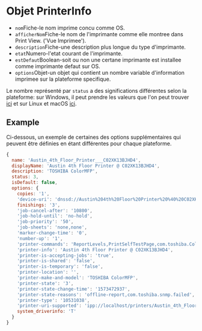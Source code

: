 # Objet PrinterInfo

* `nom`Fiche-le nom imprime concu comme OS.
* `afficherNom`Fiche-le nom de l'imprimante comme elle montree dans Print View. ('Vue Imprimee').
* `description`Fiche-une description plus longue du type d'imprimante.
* `etat`Numero-l'etat courant de l'imprimante.
* `estDefaut`Boolean-soit ou non une certane imprimante est installee comme imprimante defaut sur OS.
* `options`Objet-un objet qui contient un nombre variable d'information imprimee sur la plateforme specifique.

Le nombre représenté par `status` a des significations différentes selon la plateforme: sur Windows, il peut prendre les valeurs que l'on peut trouver [ici](https://docs.microsoft.com/en-us/windows/win32/printdocs/printer-info-2) et sur Linux et macOS [ici](https://www.cups.org/doc/cupspm.html).

## Example

Ci-dessous, un exemple de certaines des options supplémentaires qui peuvent être définies en étant différentes pour chaque plateforme.

```javascript
{
  name: 'Austin_4th_Floor_Printer___C02XK13BJHD4',
  displayName: 'Austin 4th Floor Printer @ C02XK13BJHD4',
  description: 'TOSHIBA ColorMFP',
  status: 3,
  isDefault: false,
  options: {
    copies: '1',
    'device-uri': 'dnssd://Austin%204th%20Floor%20Printer%20%40%20C02XK13BJHD4._ipps._tcp.local./?uuid=71687f1e-1147-3274-6674-22de61b110bd',
    finishings: '3',
    'job-cancel-after': '10800',
    'job-hold-until': 'no-hold',
    'job-priority': '50',
    'job-sheets': 'none,none',
    'marker-change-time': '0',
    'number-up': '1',
    'printer-commands': 'ReportLevels,PrintSelfTestPage,com.toshiba.ColourProfiles.update,com.toshiba.EFiling.update,com.toshiba.EFiling.checkPassword',
    'printer-info': 'Austin 4th Floor Printer @ C02XK13BJHD4',
    'printer-is-accepting-jobs': 'true',
    'printer-is-shared': 'false',
    'printer-is-temporary': 'false',
    'printer-location': '',
    'printer-make-and-model': 'TOSHIBA ColorMFP',
    'printer-state': '3',
    'printer-state-change-time': '1573472937',
    'printer-state-reasons': 'offline-report,com.toshiba.snmp.failed',
    'printer-type': '10531038',
    'printer-uri-supported': 'ipp://localhost/printers/Austin_4th_Floor_Printer___C02XK13BJHD4',
    system_driverinfo: 'T'
  }
}
```
